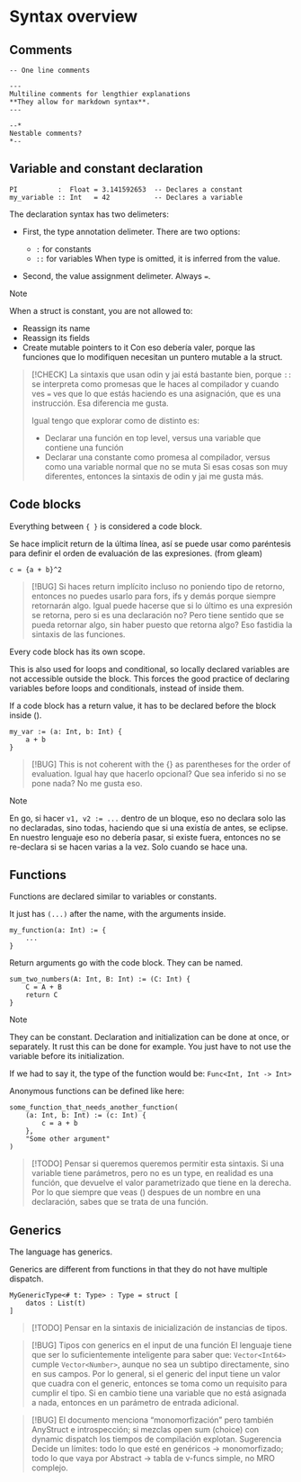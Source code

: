 # Syntax overview

## Comments

```
-- One line comments

---
Multiline comments for lengthier explanations
**They allow for markdown syntax**.
---

--*
Nestable comments?
*--
```

## Variable and constant declaration

```
PI          :  Float = 3.141592653  -- Declares a constant
my_variable :: Int   = 42           -- Declares a variable
```

The declaration syntax has two delimeters:

- First, the type annotation delimeter. There are two options:
	- `:` for constants
	- `::` for variables
	When type is omitted, it is inferred from the value.

- Second, the value assignment delimeter. Always ` = `.

> [!NOTE]
> When a struct is constant, you are not allowed to:
> - Reassign its name
> - Reassign its fields
> - Create mutable pointers to it
> Con eso debería valer, porque las funciones que lo modifiquen necesitan un
> puntero mutable a la struct.

> [!CHECK]
> La sintaxis que usan odin y jai está bastante bien, porque `::` se interpreta
> como promesas que le haces al compilador y cuando ves `=` ves que lo que
> estás haciendo es una asignación, que es una instrucción. Esa diferencia me
> gusta.
>
> Igual tengo que explorar como de distinto es:
> - Declarar una función en top level, versus una variable que contiene una función
> - Declarar una constante como promesa al compilador, versus como una variable
>   normal que no se muta
> Si esas cosas son muy diferentes, entonces la sintaxis de odin y jai me gusta
> más.



## Code blocks

Everything between `{ }` is considered a code block.

Se hace implicit return de la última línea, así se puede usar como paréntesis para definir el orden de evaluación de las expresiones. (from gleam)

```
c = {a + b}^2
```

> [!BUG]
> Si haces return implícito incluso no poniendo tipo de retorno,
> entonces no puedes usarlo para fors, ifs y demás porque siempre retornarán algo.
> Igual puede hacerse que si lo último es una expresión se retorna, pero si es una declaración no?
> Pero tiene sentido que se pueda retornar algo, sin haber puesto que retorna algo? Eso fastidia la sintaxis de las funciones.

Every code block has its own scope.

This is also used for loops and conditional, so locally declared variables are not accessible outside the block.
This forces the good practice of declaring variables before loops and conditionals, instead of inside them.

If a code block has a return value, it has to be declared before the block inside ().

```
my_var := (a: Int, b: Int) {
	a + b
}
```

> [!BUG] This is not coherent with the {} as parentheses for the order of evaluation.
> Igual hay que hacerlo opcional? Que sea inferido si no se pone nada?
> No me gusta eso.

> [!NOTE]
> En go, si hacer `v1, v2 := ...` dentro de un bloque, eso no declara solo las no declaradas, sino todas, haciendo que si una existía de antes, se eclipse.
> En nuestro lenguaje eso no debería pasar, si existe fuera, entonces no se re-declara si se hacen varias a la vez. Solo cuando se hace una.


## Functions

Functions are declared similar to variables or constants.

It just has `(...)` after the name, with the arguments inside.

```
my_function(a: Int) := {
	...
}
```

Return arguments go with the code block. They can be named.

```
sum_two_numbers(A: Int, B: Int) := (C: Int) {
	C = A + B
	return C
}
```

> [!NOTE]
> They can be constant. Declaration and initialization can be done at once, or separately.
> It rust this can be done for example. You just have to not use the variable before its initialization.

If we had to say it, the type of the function would be: ` Func<Int, Int -> Int> `

Anonymous functions can be defined like here:

```
some_function_that_needs_another_function(
	(a: Int, b: Int) := (c: Int) {
		c = a + b
	},
	"Some other argument"
)
```

> [!TODO] Pensar si queremos queremos permitir esta sintaxis.
> Si una variable tiene parámetros, pero no es un type, en realidad es una función, que devuelve el valor parametrizado que tiene en la derecha. Por lo que siempre que veas () despues de un nombre en una declaración, sabes que se trata de una función.


## Generics

The language has generics.

Generics are different from functions in that they do not have multiple dispatch.

```
MyGenericType<# t: Type> : Type = struct [
	datos : List(t)
]
```

> [!TODO] Pensar en la sintaxis de inicialización de instancias de tipos.

> [!BUG] Tipos con generics en el input de una función
> El lenguaje tiene que ser lo suficientemente inteligente para saber que:
> `Vector<Int64>` cumple `Vector<Number>`, aunque no sea un subtipo directamente, sino en sus campos.
> Por lo general, si el generic del input tiene un valor que cuadra con el generic, entonces se toma como un requisito para cumplir el tipo. Si en cambio tiene una variable que no está asignada a nada, entonces en un parámetro de entrada adicional.

> [!BUG]
> El documento menciona “monomorfización” pero también AnyStruct e introspección; si mezclas open sum (choice) con dynamic dispatch los tiempos de compilación explotan.
> Sugerencia
> Decide un límites: todo lo que esté en genéricos → monomorfizado; todo lo que vaya por Abstract → tabla de v-funcs simple, no MRO complejo.
